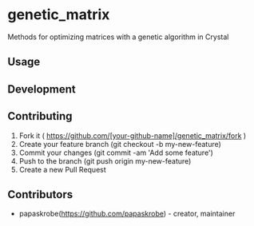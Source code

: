 # genetic_matrix

Methods for optimizing matrices with a genetic algorithm in Crystal

## Usage

## Development

## Contributing

1. Fork it ( https://github.com/[your-github-name]/genetic_matrix/fork )
2. Create your feature branch (git checkout -b my-new-feature)
3. Commit your changes (git commit -am 'Add some feature')
4. Push to the branch (git push origin my-new-feature)
5. Create a new Pull Request

## Contributors

- papaskrobe(https://github.com/papaskrobe)  - creator, maintainer

